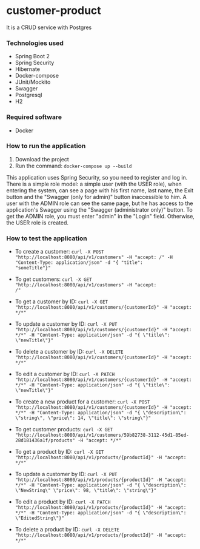 # customer-product
It is a CRUD service with Postgres

### Technologies used
* Spring Boot 2
* Spring Security
* Hibernate
* Docker-compose
* JUnit/Mockito
* Swagger
* Postgresql
* H2

### Required software
* Docker

### How to run the application
1. Download the project
2. Run the command: ```docker-compose up --build```

This application uses Spring Security, so you need to register and log in.
There is a simple role model: a simple user (with the USER role), when entering the system, can see a page with his first name, last name,
the Exit button and the "Swagger (only for admin)" button inaccessible to him.
A user with the ADMIN role can see the same page, but he has access to the application's Swagger using the "Swagger (administrator only)" button.
To get the ADMIN role, you must enter "admin" in the "Login" field. Otherwise, the USER role is created.

### How to test the application
- To create a customer:
  <code>curl -X POST "http://localhost:8080/api/v1/customers" -H "accept: */*" -H "Content-Type: application/json" -d "{ \"title\": \"someTitle\"}"</code>
  
- To get customers:
<code>curl -X GET "http://localhost:8080/api/v1/customers" -H "accept: */*"</code>
  
- To get a customer by ID:
```curl -X GET "http://localhost:8080/api/v1/customers/{customerId}" -H "accept: */*"```
- To update a customer by ID:
```curl -X PUT "http://localhost:8080/api/v1/customers/{customerId}" -H "accept: */*" -H "Content-Type: application/json" -d "{ \"title\": \"newTitle\"}"```
- To delete a customer by ID:
```curl -X DELETE "http://localhost:8080/api/v1/customers/{customerId}" -H "accept: */*"```
- To edit a customer by ID:
```curl -X PATCH "http://localhost:8080/api/v1/customers/{customerId}" -H "accept: */*" -H "Content-Type: application/json" -d "{ \"title\": \"newTitle\"}"```
- To create a new product for a customer:
```curl -X POST "http://localhost:8080/api/v1/customers/{customerId}" -H "accept: */*" -H "Content-Type: application/json" -d "{ \"description\": \"string\", \"price\": 14, \"title\": \"string\"}"```
- To get customer products:
```curl -X GET "http://localhost:8080/api/v1/customers/59b82738-3112-45d1-85ed-28d181436a1f/products" -H "accept: */*"```
- To get a product by ID:
```curl -X GET "http://localhost:8080/api/v1/products/{productId}" -H "accept: */*"```
- To update a customer by ID:
```curl -X PUT "http://localhost:8080/api/v1/products/{productId}" -H "accept: */*" -H "Content-Type: application/json" -d "{ \"description\": \"NewString\" \"price\": 98, \"title\": \"string\"}"```
- To edit a product by ID:
```curl -X PATCH "http://localhost:8080/api/v1/products/{productId}" -H "accept: */*" -H "Content-Type: application/json" -d "{ \"description\": \"EditedString\"}"```
- To delete a product by ID:
```curl -X DELETE "http://localhost:8080/api/v1/products/{productId}" -H "accept: */*"```
